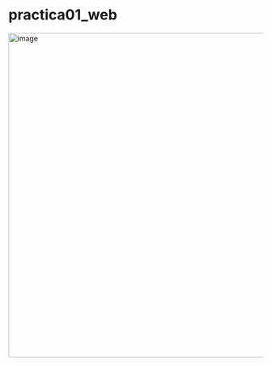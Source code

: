 ﻿# practica01_web
<img width="1360" height="641" alt="image" src="https://github.com/user-attachments/assets/977221b3-81aa-493e-9894-a1b132f7c10c" />


